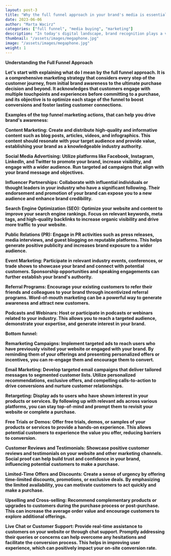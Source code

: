 ```yaml
---
layout: post-3
title: "Why the full funnel approach in your brand's media is essential"
date: 2023-06-06
author: "Marta Wacirz"
categories: ["full funnel", "media buying", "marketing"]
description: "In today's digital landscape, brand recognition plays a vital role in the success of any business."
thumbnail: "/assets/images/megaphone.jpg"
image: "/assets/images/megaphone.jpg"
weight: 1
---
```


<b>Understanding the Full Funnel Approach<b>

Let's start with explaining what do I mean by the full funnel approach. It is a comprehensive marketing strategy that considers every step of the customer journey, from initial brand awareness to the ultimate purchase decision and beyond. It acknowledges that customers engage with multiple touchpoints and experiences before committing to a purchase, and its objective is to optimize each stage of the funnel to boost conversions and foster lasting customer connections.

<b>Examples of the top funnel marketing actions, that can help you drive brand's awareness: <b>

<b>Content Marketing: <b> Create and distribute high-quality and informative content such as blog posts, articles, videos, and infographics. This content should resonate with your target audience and provide value, establishing your brand as a knowledgeable industry authority.

<b>Social Media Advertising:<b> Utilize platforms like Facebook, Instagram, LinkedIn, and Twitter to promote your brand, increase visibility, and engage with a wider audience. Run targeted ad campaigns that align with your brand message and objectives.

<b>Influencer Partnerships:<b> Collaborate with influential individuals or thought leaders in your industry who have a significant following. Their endorsement and promotion of your brand can expose you to a new audience and enhance brand credibility.

<b>Search Engine Optimization (SEO):<b> Optimize your website and content to improve your search engine rankings. Focus on relevant keywords, meta tags, and high-quality backlinks to increase organic visibility and drive more traffic to your website.

<b>Public Relations (PR):<b> Engage in PR activities such as press releases, media interviews, and guest blogging on reputable platforms. This helps generate positive publicity and increases brand exposure to a wider audience.

<b>Event Marketing: <b>Participate in relevant industry events, conferences, or trade shows to showcase your brand and connect with potential customers. Sponsorship opportunities and speaking engagements can further establish your brand's authority.

<b>Referral Programs:<b> Encourage your existing customers to refer their friends and colleagues to your brand through incentivized referral programs. Word-of-mouth marketing can be a powerful way to generate awareness and attract new customers.

<b>Podcasts and Webinars:<b> Host or participate in podcasts or webinars related to your industry. This allows you to reach a targeted audience, demonstrate your expertise, and generate interest in your brand.


<b>Bottom funnel:<b>

<b>Remarketing Campaigns:<b> Implement targeted ads to reach users who have previously visited your website or engaged with your brand. By reminding them of your offerings and presenting personalized offers or incentives, you can re-engage them and encourage them to convert.

<b>Email Marketing:<b> Develop targeted email campaigns that deliver tailored messages to segmented customer lists. Utilize personalized recommendations, exclusive offers, and compelling calls-to-action to drive conversions and nurture customer relationships.

<b>Retargeting:<b> Display ads to users who have shown interest in your products or services. By following up with relevant ads across various platforms, you can stay top-of-mind and prompt them to revisit your website or complete a purchase.

<b>Free Trials or Demos:<b> Offer free trials, demos, or samples of your products or services to provide a hands-on experience. This allows potential customers to experience the value you offer, reducing barriers to conversion.

<b>Customer Reviews and Testimonials:<b> Showcase positive customer reviews and testimonials on your website and other marketing channels. Social proof can help build trust and confidence in your brand, influencing potential customers to make a purchase.

<b>Limited-Time Offers and Discounts:<b> Create a sense of urgency by offering time-limited discounts, promotions, or exclusive deals. By emphasizing the limited availability, you can motivate customers to act quickly and make a purchase.

<b>Upselling and Cross-selling:<b> Recommend complementary products or upgrades to customers during the purchase process or post-purchase. This can increase the average order value and encourage customers to explore additional offerings.

<b>Live Chat or Customer Support:<b> Provide real-time assistance to customers on your website or through chat support. Promptly addressing their queries or concerns can help overcome any hesitations and facilitate the conversion process. This helps in improving user experience, which can positively impact your on-site conversion rate.




